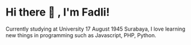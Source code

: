 # Hi there 👋 , I'm Fadli!
Currently studying at University 17 August 1945 Surabaya, I love learning new things in programming such as Javascript, PHP, Python.  

